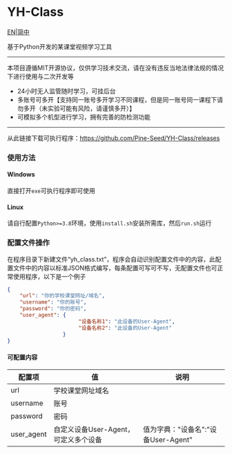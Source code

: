 # YH-Class

[EN](https://github.com/Pine-Seed/YH-Class/blob/main/README.md)|[简中](https://github.com/Pine-Seed/YH-Class/blob/main/README_zh.md)

基于Python开发的某课堂视频学习工具

------

本项目遵循MIT开源协议，仅供学习技术交流，请在没有违反当地法律法规的情况下进行使用与二次开发等

- 24小时无人监管随时学习，可挂后台
- 多账号可多开【支持同一账号多开学习不同课程，但是同一账号同一课程下请勿多开（未实验可能有风险，请谨慎多开）】
- 可模拟多个机型进行学习，拥有完善的防检测功能

------

从此链接下载可执行程序：https://github.com/Pine-Seed/YH-Class/releases

### 使用方法

#### Windows

直接打开`exe`可执行程序即可使用

#### Linux

请自行配置`Python>=3.8`环境，使用`install.sh`安装所需库，然后`run.sh`运行

### 配置文件操作

在程序目录下新建文件“yh_class.txt”，程序会自动识别配置文件中的内容，此配置文件中的内容以标准JSON格式编写，每条配置可写可不写，无配置文件也可正常使用程序，以下是一个例子

```json
{
    "url": "你的学校课堂网址/域名",
    "username": "你的账号",
    "password": "你的密码",
    "user_agent": {
                       "设备名称1": "此设备的User-Agent",
                       "设备名称2": "此设备的User-Agent"
                  }
}
```

#### 可配置内容

| 配置项     | 值                                   | 说明                                |
| ---------- | ------------------------------------ | ----------------------------------- |
| url        | 学校课堂网址域名                     |                                     |
| username   | 账号                                 |                                     |
| password   | 密码                                 |                                     |
| user_agent | 自定义设备User-Agent，可定义多个设备 | 值为字典："设备名":"设备User-Agent" |

